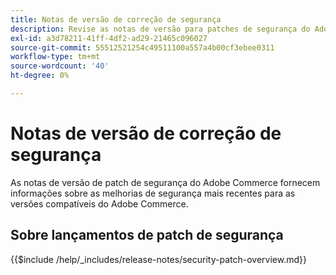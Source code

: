 ```yaml
---
title: Notas de versão de correção de segurança
description: Revise as notas de versão para patches de segurança do Adobe Commerce.
exl-id: a3d78211-41ff-4df2-ad29-21465c096027
source-git-commit: 55512521254c49511100a557a4b00cf3ebee0311
workflow-type: tm+mt
source-wordcount: '40'
ht-degree: 0%

---
```



# Notas de versão de correção de segurança

As notas de versão de patch de segurança do Adobe Commerce fornecem informações sobre as melhorias de segurança mais recentes para as versões compatíveis do Adobe Commerce.

## Sobre lançamentos de patch de segurança

{{$include /help/_includes/release-notes/security-patch-overview.md}}

<!-- Last updated from includes: 2025-05-28 16:37:31 -->
